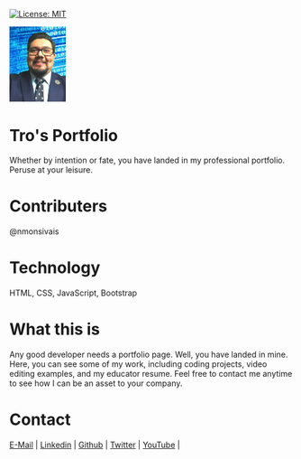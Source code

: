 [![License: MIT](https://img.shields.io/badge/License-MIT-yellow.svg)](https://opensource.org/licenses/MIT)

<img src="assets\img\noemonsivaisprofilepic.png" width="100">

# Tro's Portfolio
Whether by intention or fate, you have landed in my professional portfolio.  Peruse at your leisure.   

# Contributers

@nmonsivais

# Technology
HTML, CSS, JavaScript, Bootstrap

# What this is
Any good developer needs a portfolio page.  Well, you have landed in mine.  Here, you can see some of my work, including coding projects, video editing examples, and my educator resume.  Feel free to contact me anytime to see how I can be an asset to your company.

# Contact
[E-Mail](Mailto:noe.monsivais@gmail.com) |
[Linkedin](http://www.linkedin.com/in/nmonsivais) |
[Github](http://github.com/nmonsivais) |
[Twitter](http://www.twitter.com/mrmonsi) |
[YouTube](http://www.youtube.com/c/Trobadour_XP) |